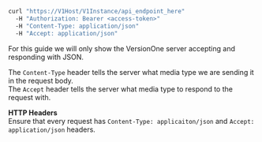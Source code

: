 ```bash
curl "https://V1Host/V1Instance/api_endpoint_here"
  -H "Authorization: Bearer <access-token>"
  -H "Content-Type: application/json"
  -H "Accept: application/json"
```

For this guide we will only show the VersionOne server accepting and responding with JSON.

The `Content-Type` header tells the server what media type we are sending it in the request body.  
The `Accept` header tells the server what media type to respond to the request with.


<div class="notice">
  <div class="header">
    <b>HTTP Headers</b>
  </div>
  <div class="content">
    Ensure that every request has <code>Content-Type: applicaiton/json</code> and <code>Accept: application/json</code> headers.
  </div>
</div>